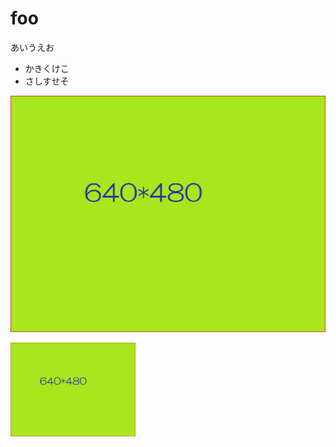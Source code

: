 # foo 

あいうえお

* かきくけこ
* さしすせそ

![aaa](../640x480.png)

<img src="../640x480.png" alt="画像です" width="200">

